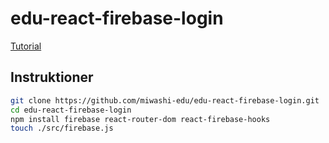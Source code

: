 # edu-react-firebase-login

[Tutorial](https://blog.logrocket.com/user-authentication-firebase-react-apps/)

## Instruktioner

```bash
git clone https://github.com/miwashi-edu/edu-react-firebase-login.git
cd edu-react-firebase-login
npm install firebase react-router-dom react-firebase-hooks
touch ./src/firebase.js
```

